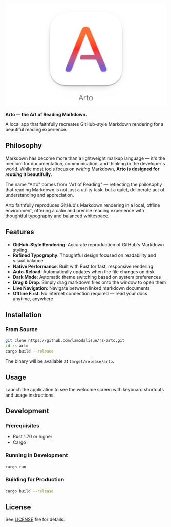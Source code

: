 ![Arto](extras/arto-header.png)

**Arto — the Art of Reading Markdown.**

A local app that faithfully recreates GitHub-style Markdown rendering for a beautiful reading experience.

## Philosophy

Markdown has become more than a lightweight markup language — it's the medium for documentation, communication, and thinking in the developer's world. While most tools focus on _writing_ Markdown, **Arto is designed for _reading_ it beautifully**.

The name "Arto" comes from "Art of Reading" — reflecting the philosophy that reading Markdown is not just a utility task, but a quiet, deliberate act of understanding and appreciation.

Arto faithfully reproduces GitHub's Markdown rendering in a local, offline environment, offering a calm and precise reading experience with thoughtful typography and balanced whitespace.

## Features

- **GitHub-Style Rendering**: Accurate reproduction of GitHub's Markdown styling
- **Refined Typography**: Thoughtful design focused on readability and visual balance
- **Native Performance**: Built with Rust for fast, responsive rendering
- **Auto-Reload**: Automatically updates when the file changes on disk
- **Dark Mode**: Automatic theme switching based on system preferences
- **Drag & Drop**: Simply drag markdown files onto the window to open them
- **Live Navigation**: Navigate between linked markdown documents
- **Offline First**: No internet connection required — read your docs anytime, anywhere

## Installation

### From Source

```bash
git clone https://github.com/lambdalisue/rs-arto.git
cd rs-arto
cargo build --release
```

The binary will be available at `target/release/arto`.

## Usage

Launch the application to see the welcome screen with keyboard shortcuts and usage instructions.

## Development

### Prerequisites

- Rust 1.70 or higher
- Cargo

### Running in Development

```bash
cargo run
```

### Building for Production

```bash
cargo build --release
```

## License

See [LICENSE](LICENSE) file for details.

